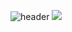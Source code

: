 <!--### Hi there 👋-->
![header](https://capsule-render.vercel.app/api?type=transparent&color=_hexcode&height=300&section=header&text=welcome&desc=Jaewon's%20GitHub%20Profile&descSize=20&descAlign=59&descAlignY=40&fontSize=90)
<a href="클릭시 이동할 링크" target="_blank"><img src="https://img.shields.io/badge/Vuejs-white?style=flat-square&logo=Vue.js&logoColor=#4FC08D"/></a>
<!--
**hohre12/hohre12** is a ✨ _special_ ✨ repository because its `README.md` (this file) appears on your GitHub profile.

Here are some ideas to get you started:

- 🔭 I’m currently working on ...
- 🌱 I’m currently learning ...
- 👯 I’m looking to collaborate on ...
- 🤔 I’m looking for help with ...
- 💬 Ask me about ...
- 📫 How to reach me: ...
- 😄 Pronouns: ...
- ⚡ Fun fact: ...
-->
